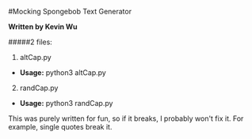 #Mocking Spongebob Text Generator

__Written by Kevin Wu__

#####2 files:
1. altCap.py
- **Usage:** python3 altCap.py <textHere>
2. randCap.py
- **Usage:** python3 randCap.py <textHere>

This was purely written for fun, so if it breaks, I probably won't fix it. For example, single quotes break it.